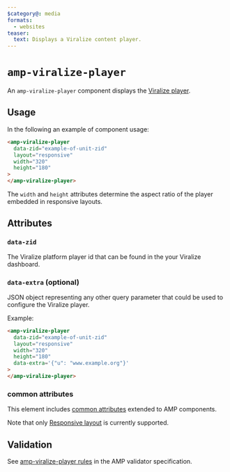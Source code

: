 ```yaml
---
$category@: media
formats:
  - websites
teaser:
  text: Displays a Viralize content player.
---
```


<!--
Copyright 2020 The AMP HTML Authors. All Rights Reserved.

Licensed under the Apache License, Version 2.0 (the "License");
you may not use this file except in compliance with the License.
You may obtain a copy of the License at

      http://www.apache.org/licenses/LICENSE-2.0

Unless required by applicable law or agreed to in writing, software
distributed under the License is distributed on an "AS-IS" BASIS,
WITHOUT WARRANTIES OR CONDITIONS OF ANY KIND, either express or implied.
See the License for the specific language governing permissions and
limitations under the License.
-->

# `amp-viralize-player`

An `amp-viralize-player` component displays the [Viralize player](https://viralize.com/player/).

## Usage

In the following an example of component usage:

```html
<amp-viralize-player
  data-zid="example-of-unit-zid"
  layout="responsive"
  width="320"
  height="180"
>
</amp-viralize-player>
```

The `width` and `height` attributes determine the aspect ratio of the player embedded in responsive layouts.

## Attributes

### `data-zid`

The Viralize platform player id that can be found in the your Viralize dashboard.

### `data-extra` (optional)

JSON object representing any other query parameter that could be used to configure the Viralize player.

Example:

```html
<amp-viralize-player
  data-zid="example-of-unit-zid"
  layout="responsive"
  width="320"
  height="180"
  data-extra='{"u": "www.example.org"}'
>
</amp-viralize-player>
```

### common attributes

This element includes [common attributes](https://amp.dev/documentation/guides-and-tutorials/learn/common_attributes) extended to AMP components.

Note that only [Responsive layout](https://github.com/ampproject/amphtml/blob/master/spec/amp-html-layout.md#layout) is currently supported.

## Validation

See [amp-viralize-player rules](https://github.com/ampproject/amphtml/blob/master/extensions/amp-viralize-player/validator-amp-viralize-player.protoascii) in the AMP validator specification.
